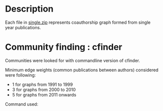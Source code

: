 # Description

Each file in [single.zip](https://drive.google.com/file/d/0B8yQRmV2S-ZLNGJObFJPWlItVmM/view?usp=sharing) 
represents coauthorship graph formed from single year publications.

# Community finding : cfinder

Communities were looked for with commandline version of cfinder. 

Minimum edge weights (common publications between authors) considered were following:
- 1 for graphs from 1991 to 1999
- 3 for graphs from 2000 to 2010
- 5 for graphs from 2011 onwards

Command used: 

```

```
